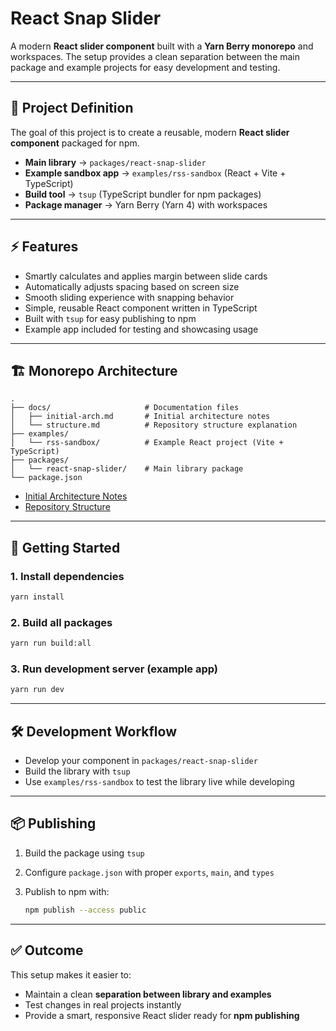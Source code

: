 # React Snap Slider

A modern **React slider component** built with a **Yarn Berry monorepo** and workspaces. The setup provides a clean separation between the main package and example projects for easy development and testing.

---

## 📖 Project Definition

The goal of this project is to create a reusable, modern **React slider component** packaged for npm.

* **Main library** → `packages/react-snap-slider`
* **Example sandbox app** → `examples/rss-sandbox` (React + Vite + TypeScript)
* **Build tool** → `tsup` (TypeScript bundler for npm packages)
* **Package manager** → Yarn Berry (Yarn 4) with workspaces

---

## ⚡ Features

* Smartly calculates and applies margin between slide cards
* Automatically adjusts spacing based on screen size
* Smooth sliding experience with snapping behavior
* Simple, reusable React component written in TypeScript
* Built with `tsup` for easy publishing to npm
* Example app included for testing and showcasing usage

---

## 🏗 Monorepo Architecture

```
.
├── docs/                     # Documentation files
│   ├── initial-arch.md       # Initial architecture notes
│   └── structure.md          # Repository structure explanation
├── examples/
│   └── rss-sandbox/          # Example React project (Vite + TypeScript)
├── packages/
│   └── react-snap-slider/    # Main library package
└── package.json
```

* [Initial Architecture Notes](./docs/initial-arch.md)
* [Repository Structure](./docs/structure.md)

---

## 🚀 Getting Started

### 1. Install dependencies

```bash
yarn install
```

### 2. Build all packages

```bash
yarn run build:all
```

### 3. Run development server (example app)

```bash
yarn run dev
```

---

## 🛠 Development Workflow

* Develop your component in `packages/react-snap-slider`
* Build the library with `tsup`
* Use `examples/rss-sandbox` to test the library live while developing

---

## 📦 Publishing

1. Build the package using `tsup`
2. Configure `package.json` with proper `exports`, `main`, and `types`
3. Publish to npm with:

   ```bash
   npm publish --access public
   ```

---

## ✅ Outcome

This setup makes it easier to:

* Maintain a clean **separation between library and examples**
* Test changes in real projects instantly
* Provide a smart, responsive React slider ready for **npm publishing**
